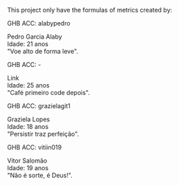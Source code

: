 This project only have the formulas of metrics created by:



GHB ACC: alabypedro

Pedro Garcia Alaby \
Idade: 21 anos \
"Voe alto de forma leve".

GHB ACC: -

Link \
Idade: 25 anos \
"Café primeiro code depois".

GHB ACC: grazielagit1

Graziela Lopes \
Idade: 18 anos \
"Persistir traz perfeição".

GHB ACC: vitiin019

Vitor Salomão \
Idade: 19 anos \
"Não é sorte, é Deus!".
